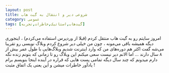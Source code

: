```yaml
---
layout: post
title: شروعی دیر و انتقال به گیت هاب
category: عمومی
tags: [گیت‌هاب,استاتیک,خاطرات,تجربه]
---
```

امروز سایتم رو به گیت هاب منتقل کردم (قبلا از وردپرس استفاده می‌کردم) ، اینجوری دیگه همیشه باقی می‌مونه ، چون من خیلی دیر شروع کردم وبلاگ نویسی رو تقریبا می‌شه گفت اکثر هم دوره‌های من که وارد اینترنت شدیم وبلاگ‌هایی با طول عمر بیش از ۸ سال دارند ... اما الانم دیر نیست سعی میکنم این وبلاگ رو تا زمانی که بتونم زنده نگه دارم میدونم که چند سال دیگه تمامی پست هایی که قراره در آینده اینجا بنویسم برام یادآور خاطرات میشن و این یعنی یک اتفاق مثبت‌ !
